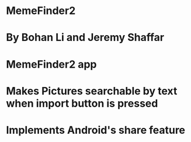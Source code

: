 # MemeFinder2
# By Bohan Li and Jeremy Shaffar
# MemeFinder2 app
# Makes Pictures searchable by text when import button is pressed
# Implements Android's share feature
